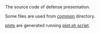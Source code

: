 The source code of defense presentation.

Some files are used from [common](../common) directory.

[plots](plots) are generated running [plot.sh script](plots/plot.sh).
